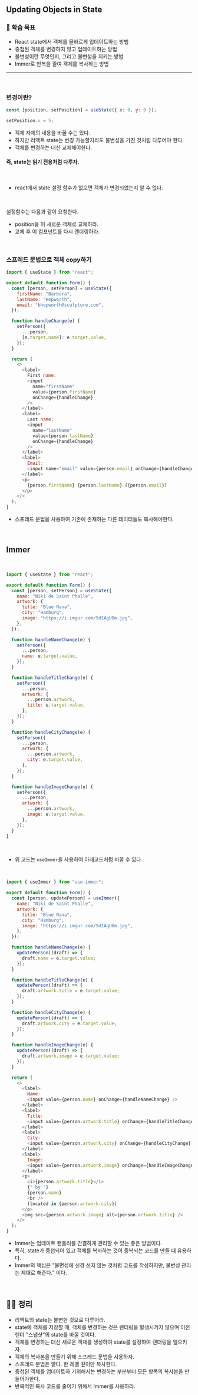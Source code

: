 ## Updating Objects in State

### 📌 학습 목표

- React state에서 객체를 올바르게 업데이트하는 방법
- 중첩된 객체를 변경하지 않고 업데이트하는 방법
- 불변성이란 무엇인지, 그리고 불변성을 지키는 방법
- Immer로 반복을 줄여 객체를 복사하는 방법

---

<br>

### 변경이란?

```javascript
const [position, setPosition] = useState({ x: 0, y: 0 });

setPosition.x = 5;
```

- 객체 자체의 내용을 바꿀 수는 있다.
- 하지만 리액트 state는 변경 가능할지라도 불변성을 가진 것처럼 다루어야 한다.
- 객체를 변경하는 대신 교체해야한다.

#### 즉, state는 읽기 전용처럼 다루자.

<br>

- react에서 state 설정 함수가 없으면 객체가 변경되었는지 알 수 없다.

<br>

설정함수는 다음과 같이 요청한다.

- position을 이 새로운 객체로 교체하라.
- 교체 후 이 컴포넌트를 다시 렌더링하라.

<br>

### 스프레드 문법으로 객체 copy하기

```javascript
import { useState } from "react";

export default function Form() {
  const [person, setPerson] = useState({
    firstName: "Barbara",
    lastName: "Hepworth",
    email: "bhepworth@sculpture.com",
  });

  function handleChange(e) {
    setPerson({
      ...person,
      [e.target.name]: e.target.value,
    });
  }

  return (
    <>
      <label>
        First name:
        <input
          name="firstName"
          value={person.firstName}
          onChange={handleChange}
        />
      </label>
      <label>
        Last name:
        <input
          name="lastName"
          value={person.lastName}
          onChange={handleChange}
        />
      </label>
      <label>
        Email:
        <input name="email" value={person.email} onChange={handleChange} />
      </label>
      <p>
        {person.firstName} {person.lastName} ({person.email})
      </p>
    </>
  );
}
```

- 스프레드 문법을 사용하여 기존에 존재하는 다른 데이터들도 복사해야한다.

<br>

## Immer

<br>

```javascript
import { useState } from "react";

export default function Form() {
  const [person, setPerson] = useState({
    name: "Niki de Saint Phalle",
    artwork: {
      title: "Blue Nana",
      city: "Hamburg",
      image: "https://i.imgur.com/Sd1AgUOm.jpg",
    },
  });

  function handleNameChange(e) {
    setPerson({
      ...person,
      name: e.target.value,
    });
  }

  function handleTitleChange(e) {
    setPerson({
      ...person,
      artwork: {
        ...person.artwork,
        title: e.target.value,
      },
    });
  }

  function handleCityChange(e) {
    setPerson({
      ...person,
      artwork: {
        ...person.artwork,
        city: e.target.value,
      },
    });
  }

  function handleImageChange(e) {
    setPerson({
      ...person,
      artwork: {
        ...person.artwork,
        image: e.target.value,
      },
    });
  }
}
```

<br>

- 위 코드는 `useImmer`을 사용하여 아래코드처럼 바꿀 수 있다.

<br>

```javascript
import { useImmer } from "use-immer";

export default function Form() {
  const [person, updatePerson] = useImmer({
    name: "Niki de Saint Phalle",
    artwork: {
      title: "Blue Nana",
      city: "Hamburg",
      image: "https://i.imgur.com/Sd1AgUOm.jpg",
    },
  });

  function handleNameChange(e) {
    updatePerson((draft) => {
      draft.name = e.target.value;
    });
  }

  function handleTitleChange(e) {
    updatePerson((draft) => {
      draft.artwork.title = e.target.value;
    });
  }

  function handleCityChange(e) {
    updatePerson((draft) => {
      draft.artwork.city = e.target.value;
    });
  }

  function handleImageChange(e) {
    updatePerson((draft) => {
      draft.artwork.image = e.target.value;
    });
  }

  return (
    <>
      <label>
        Name:
        <input value={person.name} onChange={handleNameChange} />
      </label>
      <label>
        Title:
        <input value={person.artwork.title} onChange={handleTitleChange} />
      </label>
      <label>
        City:
        <input value={person.artwork.city} onChange={handleCityChange} />
      </label>
      <label>
        Image:
        <input value={person.artwork.image} onChange={handleImageChange} />
      </label>
      <p>
        <i>{person.artwork.title}</i>
        {" by "}
        {person.name}
        <br />
        (located in {person.artwork.city})
      </p>
      <img src={person.artwork.image} alt={person.artwork.title} />
    </>
  );
}
```

- Immer는 업데이트 핸들러를 간결하게 관리할 수 있는 좋은 방법이다.
- 특히, state가 중첩되어 있고 객체를 복사하는 것이 중복되는 코드를 만들 때 유용하다.
- Immer의 핵심은 "불면성에 신경 쓰지 않는 것처럼 코드를 작성하지만, 불변성 관리는 제대로 해준다." 이다.

<br>

## 👨‍💻 정리

- 리액트의 state는 불변한 것으로 다루어라.
- state에 객체를 저장할 때, 객체를 변경하는 것은 렌더링을 발생시키지 않으며 이전 렌더 "스냅샷"의 state를 바꿀 것이다.
- 객체를 변경하는 대신 새로운 객체를 생성하여 state를 설정하여 렌더링을 일으키자.
- 객체의 복사본을 만들기 위해 스프레드 문법을 사용하자.
- 스프레드 문법은 얕다. 한 레벨 깊이만 복사한다.
- 중첩된 객체를 업데이트하 기위해서는 변경하는 부분부터 모든 항목의 복사본을 만들어야한다.
- 반복적인 복사 코드를 줄이기 위해서 Immer를 사용하라.
